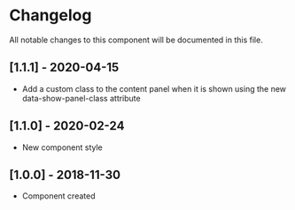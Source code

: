 # Changelog
All notable changes to this component will be documented in this file.

## [1.1.1] - 2020-04-15
- Add a custom class to the content panel when it is shown using the new data-show-panel-class attribute

## [1.1.0] - 2020-02-24
- New component style

## [1.0.0] - 2018-11-30
- Component created
